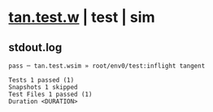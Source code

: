 # [tan.test.w](../../../../../../tests/sdk_tests/math/tan.test.w) | test | sim

## stdout.log
```log
pass ─ tan.test.wsim » root/env0/test:inflight tangent

Tests 1 passed (1)
Snapshots 1 skipped
Test Files 1 passed (1)
Duration <DURATION>
```


